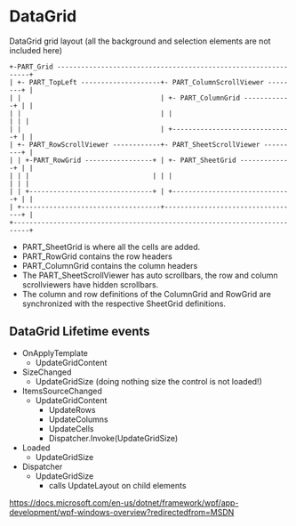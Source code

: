 ﻿# DataGrid

DataGrid grid layout (all the background and selection elements are not included here)

```
+-PART_Grid ---------------------------------------------------------------+
| +- PART_TopLeft --------------------+- PART_ColumnScrollViewer --------+ |
| |                                   | +- PART_ColumnGrid ------------+ | |
| |                                   | |                              | | |
| |                                   | +------------------------------+ | |
| +- PART_RowScrollViewer ------------+- PART_SheetScrollViewer ---------+ |
| | +-PART_RowGrid -----------------+ | +- PART_SheetGrid -------------+ | |
| | |                               | | |                              | | |
| | +-------------------------------+ | +------------------------------+ | |
| +-----------------------------------+----------------------------------+ |
+--------------------------------------------------------------------------+
```

- PART_SheetGrid is where all the cells are added.
- PART_RowGrid contains the row headers
- PART_ColumnGrid contains the column headers
- The PART_SheetScrollViewer has auto scrollbars, the row and column scrollviewers have hidden scrollbars.
- The column and row definitions of the ColumnGrid and RowGrid are synchronized with the respective SheetGrid definitions.

## DataGrid Lifetime events

- OnApplyTemplate
  - UpdateGridContent
- SizeChanged
  - UpdateGridSize (doing nothing size the control is not loaded!)
- ItemsSourceChanged
  - UpdateGridContent
    - UpdateRows
    - UpdateColumns
    - UpdateCells
    - Dispatcher.Invoke(UpdateGridSize)
- Loaded
  - UpdateGridSize
- Dispatcher 
  - UpdateGridSize
    - calls UpdateLayout on child elements


https://docs.microsoft.com/en-us/dotnet/framework/wpf/app-development/wpf-windows-overview?redirectedfrom=MSDN
